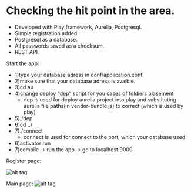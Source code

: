 # Checking the hit point in the area.

- Developed with Play framework, Aurelia, Postgresql.
- Simple registration added.
- Postgresql as a database.
- All passwords saved as a checksum.
- REST API.

Start the app:

- 1)type your database adress in conf/application.conf.
- 2)make sure that your database adress is avaible.
- 3)cd au
- 4)change deploy "dep" script for you cases of foldiers plasement
	- dep is used for deploy aurelia project into play and substituting aurelia
file paths(in vendor-bundle.js) to correct (which is used by play)
- 5)./dep
- 6)cd ../
- 7)./connect 
	- connect is used for connect to the port, which your database used
- 6)activator run
- 7)compile -> run the app -> go to localhost:9000

Register page:

  ![alt tag](https://github.com/yashin-alexander/itmo/blob/master/course_2/Play-Aurelia-Postgresql-project/screens/Screenshot%20from%202017-09-06%2012-38-07.png?raw=true)
  
Main page:
  ![alt tag](https://github.com/yashin-alexander/itmo/blob/master/course_2/Play-Aurelia-Postgresql-project/screens/Screenshot%20from%202017-09-07%2000-39-48.png?raw=true)
